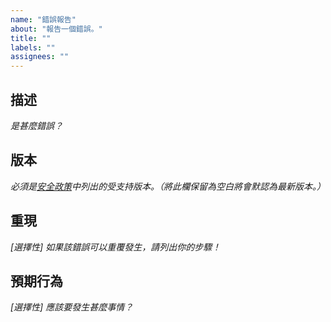 ```yaml
---
name: "錯誤報告"
about: "報告一個錯誤。"
title: ""
labels: ""
assignees: ""
---
```

## 描述

*是甚麼錯誤？*



## 版本

*必須是[安全政策](https://github.com/hugoalh/GitHubAction.SendToIFTTT/security/policy)中列出的受支持版本。（將此欄保留為空白將會默認為最新版本。）*



## 重現

*\[選擇性\] 如果該錯誤可以重覆發生，請列出你的步驟！*



## 預期行為

*\[選擇性\] 應該要發生甚麼事情？*


